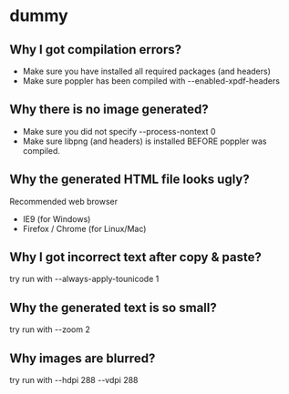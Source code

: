 # dummy

## Why I got compilation errors?
 
 - Make sure you have installed all required packages (and headers)
 - Make sure poppler has been compiled with --enabled-xpdf-headers

## Why there is no image generated?

 - Make sure you did not specify --process-nontext 0
 - Make sure libpng (and headers) is installed BEFORE poppler was compiled.

## Why the generated HTML file looks ugly?

Recommended web browser

 - IE9 (for Windows)
 - Firefox / Chrome (for Linux/Mac)

## Why I got incorrect text after copy & paste?

try run with --always-apply-tounicode 1

## Why the generated text is so small?

try run with --zoom 2

## Why images are blurred?

try run with --hdpi 288 --vdpi 288
